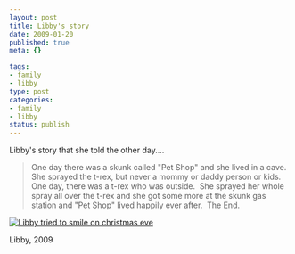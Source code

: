 ```yaml
---
layout: post
title: Libby's story
date: 2009-01-20
published: true
meta: {}

tags:
- family
- libby
type: post
categories:
- family
- libby
status: publish
---
```



Libby's story that she told the other day....

 > One day there was a skunk called "Pet Shop" and she lived in a cave.  She sprayed the t-rex, but never a mommy or daddy person or kids.  One day, there was a t-rex who was outside.  She sprayed her whole spray all over the t-rex and she got some more at the skunk gas station and "Pet Shop" lived happily ever after.  The End.

[![Libby tried to smile on christmas eve](http://media.eick.us/2011/05/3163608798_586f083dbf.jpg)](http://www.flickr.com/photos/19429588@N00/3163608798/ "Libby tried to smile on christmas eve")



Libby, 2009

